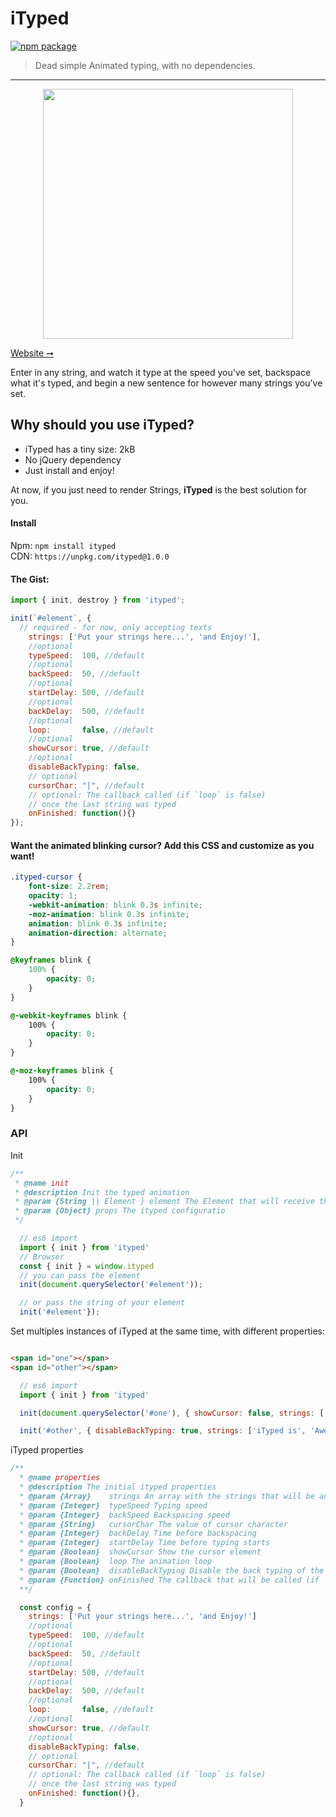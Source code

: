 # iTyped

[![npm package](https://img.shields.io/badge/npm-v1.0.0-lightgray.svg)](https://www.npmjs.com/package/ityped)

> Dead simple Animated typing, with no dependencies.

---

<p align="center">
  <img src="https://cdn.rawgit.com/luisvinicius167/ityped/master/img/itypedjs.gif" width="400"/>
</p>

[ Website ➞](https://ityped.surge.sh/)

Enter in any string, and watch it type at the speed you've set, backspace what it's typed,
and begin a new sentence for however many strings you've set.

## Why should you use iTyped?
 * iTyped has a tiny size: 2kB
 * No jQuery dependency
 * Just install and enjoy!

At now, if you just need to render Strings, **iTyped** is the best solution for you.


#### Install

Npm: `npm install ityped` </br>
CDN: `https://unpkg.com/ityped@1.0.0`


#### The Gist:

```javascript
import { init, destroy } from 'ityped';

init(`#element`, {
  // required - for now, only accepting texts
    strings: ['Put your strings here...', 'and Enjoy!'],
    //optional
    typeSpeed:  100, //default
    //optional
    backSpeed:  50, //default
    //optional
    startDelay: 500, //default
    //optional
    backDelay:  500, //default
    //optional    
    loop:       false, //default
    //optional
    showCursor: true, //default
    //optional    
    disableBackTyping: false,
    // optional
    cursorChar: "|", //default
    // optional: The callback called (if `loop` is false) 
    // once the last string was typed
    onFinished: function(){}
});
```

#### Want the animated blinking cursor? Add this CSS and customize as you want!

```css
.ityped-cursor {
    font-size: 2.2rem;
    opacity: 1;
    -webkit-animation: blink 0.3s infinite;
    -moz-animation: blink 0.3s infinite;
    animation: blink 0.3s infinite;
    animation-direction: alternate;
}

@keyframes blink {
    100% {
        opacity: 0;
    }
}

@-webkit-keyframes blink {
    100% {
        opacity: 0;
    }
}

@-moz-keyframes blink {
    100% {
        opacity: 0;
    }
}
```

### API

 Init

```javascript
/**
 * @name init
 * @description Init the typed animation
 * @param {String || Element } element The Element that will receive the strings
 * @param {Object} props The ityped configuratio
 */

  // es6 import
  import { init } from 'ityped'
  // Browser 
  const { init } = window.ityped
  // you can pass the element
  init(document.querySelector('#element'));

  // or pass the string of your element 
  init('#element'});
```
 
 Set multiples instances of iTyped at the same time, with different properties:

```html

<span id="one"></span>
<span id="other"></span>

```

```javascript
  // es6 import
  import { init } from 'ityped'

  init(document.querySelector('#one'), { showCursor: false, strings: ['Nice', 'One' ] });

  init('#other', { disableBackTyping: true, strings: ['iTyped is', 'Awesome'] });
```

iTyped properties

```javascript
/**
  * @name properties
  * @description The initial ityped properties
  * @param {Array}    strings An array with the strings that will be animated
  * @param {Integer}  typeSpeed Typing speed
  * @param {Integer}  backSpeed Backspacing speed
  * @param {String}   cursorChar The value of cursor character
  * @param {Integer}  backDelay Time before backspacing
  * @param {Integer}  startDelay Time before typing starts
  * @param {Boolean}  showCursor Show the cursor element
  * @param {Boolean}  loop The animation loop
  * @param {Boolean}  disableBackTyping Disable the back typing of the last string 
  * @param {Function} onFinished The callback that will be called (if `loop` is false) once the last word is decremented
  **/

  const config = {
    strings: ['Put your strings here...', 'and Enjoy!']
    //optional
    typeSpeed:  100, //default
    //optional
    backSpeed:  50, //default
    //optional
    startDelay: 500, //default
    //optional
    backDelay:  500, //default
    //optional    
    loop:       false, //default
    //optional
    showCursor: true, //default
    //optional    
    disableBackTyping: false,
    // optional
    cursorChar: "|", //default
    // optional: The callback called (if `loop` is false) 
    // once the last string was typed
    onFinished: function(){},
  }
```
